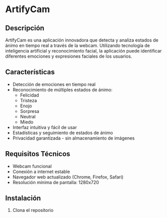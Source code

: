 # ArtifyCam

## Descripción

ArtifyCam es una aplicación innovadora que detecta y analiza estados de ánimo en tiempo real a través de la webcam. Utilizando tecnología de inteligencia artificial y reconocimiento facial, la aplicación puede identificar diferentes emociones y expresiones faciales de los usuarios.

## Características

- Detección de emociones en tiempo real
- Reconocimiento de múltiples estados de ánimo:
  - Felicidad
  - Tristeza
  - Enojo
  - Sorpresa
  - Neutral
  - Miedo
- Interfaz intuitiva y fácil de usar
- Estadísticas y seguimiento de estados de ánimo
- Privacidad garantizada - sin almacenamiento de imágenes

## Requisitos Técnicos

- Webcam funcional
- Conexión a internet estable
- Navegador web actualizado (Chrome, Firefox, Safari)
- Resolución mínima de pantalla: 1280x720

## Instalación

1. Clona el repositorio

